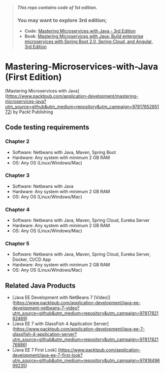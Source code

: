 > #### *This repo contains code of 1st edition.*
> ### You may want to explore 3rd edition;
> - **Code**: [Mastering Microservices with Java - 3rd Edition](https://github.com/PacktPublishing/Mastering-Microservices-with-Java-Third-Edition)
> - **Book**: [Mastering Microservices with Java: Build enterprise microservices with Spring Boot 2.0, Spring Cloud, and Angular, 3rd Edition](https://amzn.to/2VW3UyU)

# Mastering-Microservices-with-Java (First Edition)

[Mastering Microservices with Java] (https://www.packtpub.com/application-development/mastering-microservices-java?utm_source=github&utm_medium=repository&utm_campaign=9781785285172) by Packt Publishing

## Code testing requirements

### Chapter 2 

* Software: Netbeans with Java, Maven, Spring Boot
* Hardware: Any system with minimum 2 GB RAM
* OS: Any OS (Linux/Windows/Mac)

### Chapter 3 

* Software: Netbeans with Java
* Hardware: Any system with minimum 2 GB RAM
* OS: Any OS (Linux/Windows/Mac)

### Chapter 4 

* Software: Netbeans with Java, Maven, Spring Cloud, Eureka Server
* Hardware: Any system with minimum 2 GB RAM
* OS: Any OS (Linux/Windows/Mac)

### Chapter 5

* Software: Netbeans with Java, Maven, Spring Cloud, Eureka Server, Docker, CI/CD App
* Hardware: Any system with minimum 2 GB RAM
* OS: Any OS (Linux/Windows/Mac)

## Related Java Products

* [Java EE Development with NetBeans 7 [Video]] (https://www.packtpub.com/application-development/java-ee-development-netbeans-7-video?utm_source=github&utm_medium=repository&utm_campaign=9781782162469)
* [Java EE 7 with GlassFish 4 Application Server] (https://www.packtpub.com/application-development/java-ee-7-glassfish-4-application-server?utm_source=github&utm_medium=repository&utm_campaign=9781782176886)
* [Java EE 7 First Look] (https://www.packtpub.com/application-development/java-ee-7-first-look?utm_source=github&utm_medium=repository&utm_campaign=9781849699235)



